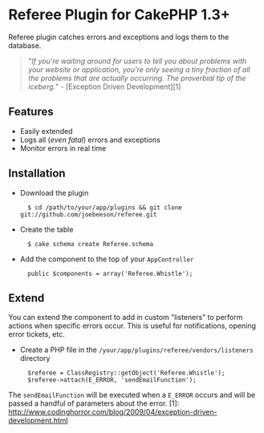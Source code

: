 # Referee Plugin for CakePHP 1.3+

Referee plugin catches errors and exceptions and logs them to the database.

> "*If you're waiting around for users to tell you about problems with your website or application, you're only seeing a tiny fraction of all the problems that are actually occurring. The proverbial tip of the iceberg.*" - [Exception Driven Development][1]

## Features
 * Easily extended
 * Logs all (*even fatal*) errors and exceptions
 * Monitor errors in real time

## Installation

* Download the plugin

        $ cd /path/to/your/app/plugins && git clone git://github.com/joebeeson/referee.git

* Create the table

        $ cake schema create Referee.schema

* Add the component to the top of your `AppController`

        public $components = array('Referee.Whistle');

## Extend

You can extend the component to add in custom "listeners" to perform actions when specific errors occur. This is useful for notifications, opening error tickets, etc.

* Create a PHP file in the `/your/app/plugins/referee/vendors/listeners` directory

        $referee = ClassRegistry::getObject('Referee.Whistle');
        $referee->attach(E_ERROR, 'sendEmailFunction');

The `sendEmailFunction` will be executed when a `E_ERROR` occurs and will be passed a handful of parameters about the error. 
  [1]: http://www.codinghorror.com/blog/2009/04/exception-driven-development.html